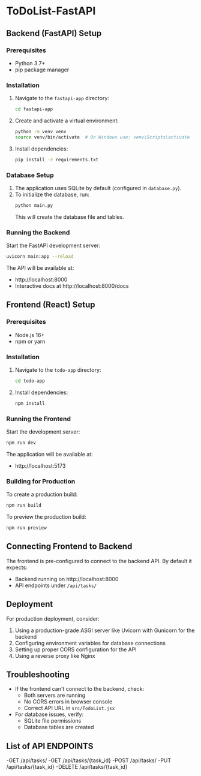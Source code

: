 # ToDoList-FastAPI

## Backend (FastAPI) Setup

### Prerequisites
- Python 3.7+
- pip package manager

### Installation
1. Navigate to the `fastapi-app` directory:
   ```bash
   cd fastapi-app
   ```

2. Create and activate a virtual environment:
   ```bash
   python -m venv venv
   source venv/bin/activate  # On Windows use: venv\Scripts\activate
   ```

3. Install dependencies:
   ```bash
   pip install -r requirements.txt
   ```

### Database Setup
1. The application uses SQLite by default (configured in `database.py`).
2. To initialize the database, run:
   ```bash
   python main.py
   ```
   This will create the database file and tables.

### Running the Backend
Start the FastAPI development server:
```bash
uvicorn main:app --reload
```

The API will be available at:
- http://localhost:8000
- Interactive docs at http://localhost:8000/docs

## Frontend (React) Setup

### Prerequisites
- Node.js 16+
- npm or yarn

### Installation
1. Navigate to the `todo-app` directory:
   ```bash
   cd todo-app
   ```

2. Install dependencies:
   ```bash
   npm install
   ```

### Running the Frontend
Start the development server:
```bash
npm run dev
```

The application will be available at:
- http://localhost:5173

### Building for Production
To create a production build:
```bash
npm run build
```

To preview the production build:
```bash
npm run preview
```

## Connecting Frontend to Backend
The frontend is pre-configured to connect to the backend API. By default it expects:
- Backend running on http://localhost:8000
- API endpoints under `/api/tasks/`

## Deployment
For production deployment, consider:
1. Using a production-grade ASGI server like Uvicorn with Gunicorn for the backend
2. Configuring environment variables for database connections
3. Setting up proper CORS configuration for the API
4. Using a reverse proxy like Nginx

## Troubleshooting
- If the frontend can't connect to the backend, check:
  - Both servers are running
  - No CORS errors in browser console
  - Correct API URL in `src/TodoList.jsx`
- For database issues, verify:
  - SQLite file permissions
  - Database tables are created

## List of API ENDPOINTS
-GET /api/tasks/
-GET /api/tasks/{task_id}
-POST /api/tasks/
-PUT /api/tasks/{task_id}
-DELETE /api/tasks/{task_id}
